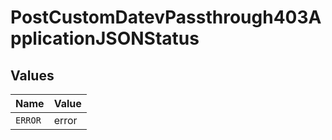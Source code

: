 # PostCustomDatevPassthrough403ApplicationJSONStatus


## Values

| Name    | Value   |
| ------- | ------- |
| `ERROR` | error   |